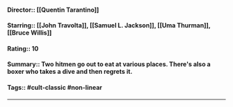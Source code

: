 #### Director:: [[Quentin Tarantino]]
#### Starring:: [[John Travolta]], [[Samuel L. Jackson]],  [[Uma Thurman]],  [[Bruce Willis]] 
#### Rating:: 10
#### Summary:: Two hitmen go out to eat at various places. There's also a boxer who takes a dive and then regrets it.
#### Tags:: #cult-classic #non-linear

---